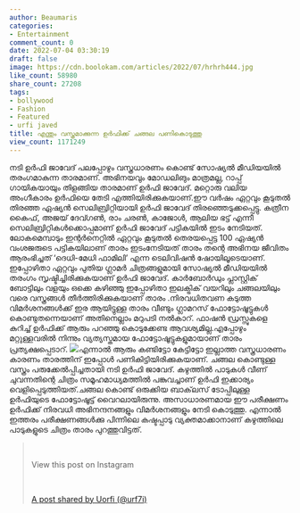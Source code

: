 ```yaml
---
author: Beaumaris
categories:
- Entertainment
comment_count: 0
date: 2022-07-04 03:30:19
draft: false
image: https://cdn.boolokam.com/articles/2022/07/hrhrh444.jpg
like_count: 58980
share_count: 27208
tags:
- bollywood
- Fashion
- Featured
- urfi javed
title: എന്തും വസ്ത്രമാക്കുന്ന ഉർഫിക്ക് ചങ്ങല പണികൊടുത്തു
view_count: 1171249
---
```


നടി ഉര്‍ഫി ജാവേദ് പലപ്പോഴും വസ്ത്രധാരണം കൊണ്ട് സോഷ്യൽ മീഡിയയിൽ തരംഗമാകുന്ന താരമാണ്. അഭിനയവും മോഡലിങും മാത്രമല്ല, റാപ്പ് ഗായികയായും തിളങ്ങിയ താരമാണ് ഉർഫി ജാവേദ്. മറ്റൊരു വലിയ അംഗീകാരം ഉർഫിയെ തേടി എത്തിയിരിക്കുകയാണ്.ഈ വർഷം ഏറ്റവും കൂടുതൽ തിരഞ്ഞ ഏഷ്യൻ സെലിബ്രിറ്റിയായി ഉർഫി ജാവേദ് തിരഞ്ഞെടുക്കപ്പെട്ടു. കത്രീന കൈഫ്, അജയ് ദേവ്ഗൺ, രാം ചരൺ, കാജോൾ, ആലിയ ഭട്ട് എന്നീ സെലിബ്രിറ്റികൾക്കൊപ്പമാണ് ഉർഫി ജാവേദ് പട്ടികയിൽ ഇടം നേടിയത്. ലോകമെമ്പാടും ഇന്റർനെറ്റിൽ ഏറ്റവും കൂടുതൽ തെരയപ്പെട്ട 100 ഏഷ്യൻ വംശജരുടെ പട്ടികയിലാണ് താരം ഇടംനേടിയത് താരം തന്റെ അഭിനയ ജീവിതം ആരംഭിച്ചത് ‘ദെധി-മേധി ഫാമിലി’ എന്ന ടെലിവിഷൻ ഷോയിലൂടെയാണ്. ഇപ്പോഴിതാ ഏറ്റവും പുതിയ ഗ്ലാമർ ചിത്രങ്ങളുമായി സോഷ്യൽ മീഡിയയിൽ തരംഗം സൃഷ്ടിച്ചിരിക്കുകയാണ് ഉർഫി ജാവേദ്. കാർബോർഡും പ്ലാസ്റ്റിക് ബോട്ടിലും വളയും ഒക്കെ കഴിഞ്ഞു ഇപ്പോഴിതാ ഇലക്ട്രിക് വയറിലും ചങ്ങലയിലും വരെ വസ്ത്രങ്ങൾ തീർത്തിരിക്കുകയാണ് താരം .നിരവധിതവണ കടുത്ത വിമർശനങ്ങൾക്ക് ഇര ആയിട്ടുള്ള താരം വീണ്ടും ഗ്ലാമറസ് ഫോട്ടോഷൂട്ടുകൾ കൊണ്ടുതന്നെയാണ് അതിനെല്ലാം മറുപടി നൽകാറ്. ഫാഷൻ ഡ്രസ്സുകളെ കുറിച്ച് ഉർഫിക്ക് ആരും പറഞ്ഞു കൊടുക്കേണ്ട ആവശ്യമില്ല.എപ്പോഴും മറ്റുള്ളവരിൽ നിന്നും വ്യത്യസ്തമായ ഫോട്ടോഷൂട്ടുകളുമായാണ് താരം പ്രത്യക്ഷപ്പെടാറ്. ![](https://cdn.boolokam.com/articles/2022/07/hrhrh444.jpg)എന്നാൽ ആരും കണ്ടിട്ടോ കേട്ടിട്ടോ ഇല്ലാത്ത വസ്ത്രധാരണം കാരണം താരത്തിന് ഇപ്പോൾ പണികിട്ടിയിരിക്കുകയാണ്. ചങ്ങല കൊണ്ടുള്ള വസ്ത്രം പരുക്കേൽപ്പിച്ചതായി നടി ഉർഫി ജാവേദ്. കഴുത്തില്‍ പാടുകൾ വീണ് ചുവന്നതിന്റെ ചിത്രം സമൂഹമാധ്യമത്തിൽ പങ്കുവച്ചാണ് ഉർഫി ഇക്കാര്യം വെളിപ്പെടുത്തിയത്.ചങ്ങല കൊണ്ട് ഒരുക്കിയ ബാക്‌ലസ് ടോപ്പിലുള്ള ഉർഫിയുടെ ഫോട്ടോഷൂട്ട് വൈറലായിരുന്നു. അസാധാരണമായ ഈ പരീക്ഷണം ഉർഫിക്ക് നിരവധി അഭിനന്ദനങ്ങളും വിമർശനങ്ങളും നേടി കൊടുത്തു. എന്നാൽ ഇത്തരം പരീക്ഷണങ്ങൾക്കു പിന്നിലെ കഷ്ടപ്പാടു വ്യക്തമാക്കാനാണ് കഴുത്തിലെ പാടുകളുടെ ചിത്രം താരം പുറത്തുവിട്ടത്. 

> &nbsp; 
> 
> View this post on Instagram
> 
> &nbsp; 
> 
> [A post shared by Uorfi (@urf7i)](https://www.instagram.com/p/Cffy_TlrXTl/?utm_source=ig_embed&utm_campaign=loading)